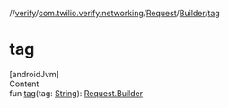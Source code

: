 //[verify](../../../index.md)/[com.twilio.verify.networking](../../index.md)/[Request](../index.md)/[Builder](index.md)/[tag](tag.md)



# tag  
[androidJvm]  
Content  
fun [tag](tag.md)(tag: [String](https://kotlinlang.org/api/latest/jvm/stdlib/kotlin/-string/index.html)): [Request.Builder](index.md)  



